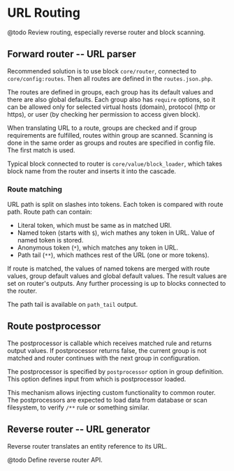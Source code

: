 URL Routing
===========

@todo Review routing, especially reverse router and block scanning.


Forward router -- URL parser
----------------------------

Recommended solution is to use block `core/router`, connected to
`core/config:routes`. Then all routes are defined in the `routes.json.php`.

The routes are defined in groups, each group has its default values and there
are also global defaults. Each group also has `require` options, so it can be
allowed only for selected virtual hosts (domain), protocol (http or https), or
user (by checking her permission to access given block).

When translating URL to a route, groups are checked and if group requirements
are fulfilled, routes within group are scanned. Scanning is done in the same
order as groups and routes are specified in config file. The first match is used.

Typical block connected to router is `core/value/block_loader`, which takes
block name from the router and inserts it into the cascade.


### Route matching

URL path is split on slashes into tokens. Each token is compared with route path. Route path can contain:

  - Literal token, which must be same as in matched URI. 
  - Named token (starts with `$`), wich mathes any token in URL. Value of named token is stored.
  - Anonymous token (`*`), which matches any token in URL.
  - Path tail (`**`), which mathces rest of the URL (one or more tokens).

If route is matched, the values of named tokens are merged with route values,
group default values and global default values. The result values are set on
router's outputs. Any further processing is up to blocks connected to the
router.

The path tail is available on `path_tail` output.


Route postprocessor
-------------------

The postprocessor is callable which receives matched rule and returns output
values. If postprocessor returns false, the current group is not matched and
router continues with the next group in configuration.

The postprocessor is specified by `postprocessor` option in group definition.
This option defines input from which is postprocessor loaded.

This mechanism allows injecting custom functionality to common router. The
postprocessors are expected to load data from database or scan filesystem, to
verify `/**` rule or something similar. <!--- */ -->


Reverse router -- URL generator
-------------------------------

Reverse router translates an entity reference to its URL.

@todo Define reverse router API.


